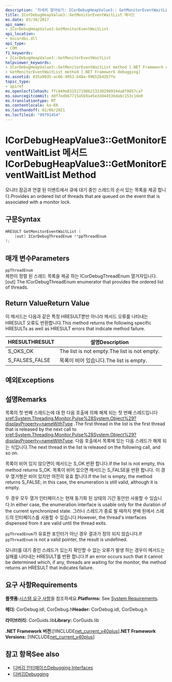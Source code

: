 ```yaml
---
description: '자세히 알아보기: ICorDebugHeapValue3:: GetMonitorEventWaitList 메서드'
title: ICorDebugHeapValue3::GetMonitorEventWaitList 메서드
ms.date: 03/30/2017
api_name:
- ICorDebugHeapValue3.GetMonitorEventWaitList
api_location:
- mscordbi.dll
api_type:
- COM
f1_keywords:
- ICorDebugHeapValue3::GetMonitorEventWaitList
helpviewer_keywords:
- ICorDebugHeapValue3::GetMonitorEventWaitList method [.NET Framework debugging]
- GetMonitorEventWaitList method [.NET Framework debugging]
ms.assetid: 035a9035-ac66-4953-b48a-99652b42b7fe
topic_type:
- apiref
ms.openlocfilehash: ffc849e83151719062133382989344a8f0057caf
ms.sourcegitcommit: ddf7edb67715a5b9a45e3dd44536dabc153c1de0
ms.translationtype: MT
ms.contentlocale: ko-KR
ms.lasthandoff: 02/06/2021
ms.locfileid: "99791454"
---
```

# <a name="icordebugheapvalue3getmonitoreventwaitlist-method"></a><span data-ttu-id="8a935-103">ICorDebugHeapValue3::GetMonitorEventWaitList 메서드</span><span class="sxs-lookup"><span data-stu-id="8a935-103">ICorDebugHeapValue3::GetMonitorEventWaitList Method</span></span>

<span data-ttu-id="8a935-104">모니터 잠금과 연결 된 이벤트에서 큐에 대기 중인 스레드의 순서 있는 목록을 제공 합니다.</span><span class="sxs-lookup"><span data-stu-id="8a935-104">Provides an ordered list of threads that are queued on the event that is associated with a monitor lock.</span></span>  
  
## <a name="syntax"></a><span data-ttu-id="8a935-105">구문</span><span class="sxs-lookup"><span data-stu-id="8a935-105">Syntax</span></span>  
  
```cpp  
HRESULT GetMonitorEventWaitList (  
    [out] ICorDebugThreadEnum **ppThreadEnum  
);  
```  
  
## <a name="parameters"></a><span data-ttu-id="8a935-106">매개 변수</span><span class="sxs-lookup"><span data-stu-id="8a935-106">Parameters</span></span>  

 `ppThreadEnum`  
 <span data-ttu-id="8a935-107">제한이 정렬 된 스레드 목록을 제공 하는 ICorDebugThreadEnum 열거자입니다.</span><span class="sxs-lookup"><span data-stu-id="8a935-107">[out] The ICorDebugThreadEnum enumerator that provides the ordered list of threads.</span></span>  
  
## <a name="return-value"></a><span data-ttu-id="8a935-108">Return Value</span><span class="sxs-lookup"><span data-stu-id="8a935-108">Return Value</span></span>  

 <span data-ttu-id="8a935-109">이 메서드는 다음과 같은 특정 HRESULT뿐만 아니라 메서드 오류를 나타내는 HRESULT 오류도 반환합니다.</span><span class="sxs-lookup"><span data-stu-id="8a935-109">This method returns the following specific HRESULTs as well as HRESULT errors that indicate method failure.</span></span>  
  
|<span data-ttu-id="8a935-110">HRESULT</span><span class="sxs-lookup"><span data-stu-id="8a935-110">HRESULT</span></span>|<span data-ttu-id="8a935-111">설명</span><span class="sxs-lookup"><span data-stu-id="8a935-111">Description</span></span>|  
|-------------|-----------------|  
|<span data-ttu-id="8a935-112">S_OK</span><span class="sxs-lookup"><span data-stu-id="8a935-112">S_OK</span></span>|<span data-ttu-id="8a935-113">The list is not empty.</span><span class="sxs-lookup"><span data-stu-id="8a935-113">The list is not empty.</span></span>|  
|<span data-ttu-id="8a935-114">S_FALSE</span><span class="sxs-lookup"><span data-stu-id="8a935-114">S_FALSE</span></span>|<span data-ttu-id="8a935-115">목록이 비어 있습니다.</span><span class="sxs-lookup"><span data-stu-id="8a935-115">The list is empty.</span></span>|  
  
## <a name="exceptions"></a><span data-ttu-id="8a935-116">예외</span><span class="sxs-lookup"><span data-stu-id="8a935-116">Exceptions</span></span>  
  
## <a name="remarks"></a><span data-ttu-id="8a935-117">설명</span><span class="sxs-lookup"><span data-stu-id="8a935-117">Remarks</span></span>  

 <span data-ttu-id="8a935-118">목록의 첫 번째 스레드는에 대 한 다음 호출에 의해 해제 되는 첫 번째 스레드입니다 <xref:System.Threading.Monitor.Pulse%28System.Object%29?displayProperty=nameWithType> .</span><span class="sxs-lookup"><span data-stu-id="8a935-118">The first thread in the list is the first thread that is released by the next call to <xref:System.Threading.Monitor.Pulse%28System.Object%29?displayProperty=nameWithType>.</span></span> <span data-ttu-id="8a935-119">다음 호출에서 목록에 있는 다음 스레드가 해제 되는 식입니다.</span><span class="sxs-lookup"><span data-stu-id="8a935-119">The next thread in the list is released on the following call, and so on.</span></span>  
  
 <span data-ttu-id="8a935-120">목록이 비어 있지 않으면이 메서드는 S_OK 반환 합니다.</span><span class="sxs-lookup"><span data-stu-id="8a935-120">If the list is not empty, this method returns S_OK.</span></span> <span data-ttu-id="8a935-121">목록이 비어 있으면 메서드는 S_FALSE을 반환 합니다. 이 경우 열거형은 비어 있지만 여전히 유효 합니다.</span><span class="sxs-lookup"><span data-stu-id="8a935-121">If the list is empty, the method returns S_FALSE; in this case, the enumeration is still valid, although it is empty.</span></span>  
  
 <span data-ttu-id="8a935-122">두 경우 모두 열거 인터페이스는 현재 동기화 된 상태의 기간 동안만 사용할 수 있습니다.</span><span class="sxs-lookup"><span data-stu-id="8a935-122">In either case, the enumeration interface is usable only for the duration of the current synchronized state.</span></span> <span data-ttu-id="8a935-123">그러나 스레드가 종료 될 때까지 분배 된에서 스레드의 인터페이스를 사용할 수 있습니다.</span><span class="sxs-lookup"><span data-stu-id="8a935-123">However, the thread's interfaces dispensed from it are valid until the thread exits.</span></span>  
  
 <span data-ttu-id="8a935-124">`ppThreadEnum`가 유효한 포인터가 아닌 경우 결과가 정의 되지 않습니다.</span><span class="sxs-lookup"><span data-stu-id="8a935-124">If `ppThreadEnum` is not a valid pointer, the result is undefined.</span></span>  
  
 <span data-ttu-id="8a935-125">모니터를 대기 중인 스레드가 있는지 확인할 수 없는 오류가 발생 하는 경우이 메서드는 실패를 나타내는 HRESULT를 반환 합니다.</span><span class="sxs-lookup"><span data-stu-id="8a935-125">If an error occurs such that it cannot be determined which, if any, threads are waiting for the monitor, the method returns an HRESULT that indicates failure.</span></span>  
  
## <a name="requirements"></a><span data-ttu-id="8a935-126">요구 사항</span><span class="sxs-lookup"><span data-stu-id="8a935-126">Requirements</span></span>  

 <span data-ttu-id="8a935-127">**플랫폼:**[시스템 요구 사항](../../get-started/system-requirements.md)을 참조하세요.</span><span class="sxs-lookup"><span data-stu-id="8a935-127">**Platforms:** See [System Requirements](../../get-started/system-requirements.md).</span></span>  
  
 <span data-ttu-id="8a935-128">**헤더:** CorDebug.idl, CorDebug.h</span><span class="sxs-lookup"><span data-stu-id="8a935-128">**Header:** CorDebug.idl, CorDebug.h</span></span>  
  
 <span data-ttu-id="8a935-129">**라이브러리:** CorGuids.lib</span><span class="sxs-lookup"><span data-stu-id="8a935-129">**Library:** CorGuids.lib</span></span>  
  
 <span data-ttu-id="8a935-130">**.NET Framework 버전:**[!INCLUDE[net_current_v40plus](../../../../includes/net-current-v40plus-md.md)]</span><span class="sxs-lookup"><span data-stu-id="8a935-130">**.NET Framework Versions:** [!INCLUDE[net_current_v40plus](../../../../includes/net-current-v40plus-md.md)]</span></span>  
  
## <a name="see-also"></a><span data-ttu-id="8a935-131">참고 항목</span><span class="sxs-lookup"><span data-stu-id="8a935-131">See also</span></span>

- [<span data-ttu-id="8a935-132">디버깅 인터페이스</span><span class="sxs-lookup"><span data-stu-id="8a935-132">Debugging Interfaces</span></span>](debugging-interfaces.md)
- [<span data-ttu-id="8a935-133">디버깅</span><span class="sxs-lookup"><span data-stu-id="8a935-133">Debugging</span></span>](index.md)
